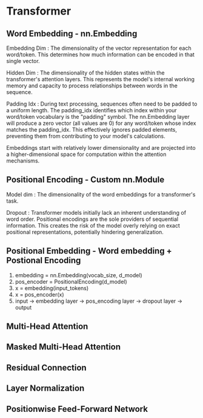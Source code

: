 # Transformer

## Word Embedding - nn.Embedding

Embedding Dim
: The dimensionality of the vector representation for each word/token.
  This determines how much information can be encoded in that single vector.

Hidden Dim
: The dimensionality of the hidden states within the transformer's attention
  layers. This represents the model's internal working memory and capacity to
  process relationships between words in the sequence.

Padding Idx
: During text processing, sequences often need to be padded to a uniform
  length. The padding_idx identifies which index within your word/token
  vocabulary is the "padding" symbol. The nn.Embedding layer will produce
  a zero vector (all values are 0) for any word/token whose index matches
  the padding_idx. This effectively ignores padded elements, preventing
  them from contributing to your model's calculations.

Embeddings start with relatively lower dimensionality and are projected into a
higher-dimensional space for computation within the attention mechanisms.

## Positional Encoding - Custom nn.Module

Model dim
: The dimensionality of the word embeddings for a transformer's task.

Dropout
: Transformer models initially lack an inherent understanding of word order.
  Positional encodings are the sole providers of sequential information. This
  creates the risk of the model overly relying on  exact positional
  representations, potentially hindering generalization.

## Positional Embedding - Word embedding + Postional Encoding

1. embedding = nn.Embedding(vocab_size, d_model)
2. pos_encoder = PositionalEncoding(d_model)
3. x = embedding(input_tokens)
4. x = pos_encoder(x)
5. input -> embedding layer -> pos_encoding layer -> dropout layer -> output

## Multi-Head Attention

## Masked Multi-Head Attention

## Residual Connection

## Layer Normalization

## Positionwise Feed-Forward Network
